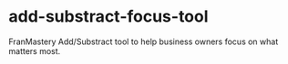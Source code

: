 # add-substract-focus-tool
FranMastery Add/Substract tool to help business owners focus on what matters most.
